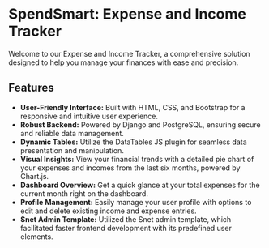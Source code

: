 # SpendSmart: Expense and Income Tracker

Welcome to our Expense and Income Tracker, a comprehensive solution designed to help you manage your finances with ease and precision.

## Features

- **User-Friendly Interface:** Built with HTML, CSS, and Bootstrap for a responsive and intuitive user experience.
- **Robust Backend:** Powered by Django and PostgreSQL, ensuring secure and reliable data management.
- **Dynamic Tables:** Utilize the DataTables JS plugin for seamless data presentation and manipulation.
- **Visual Insights:** View your financial trends with a detailed pie chart of your expenses and incomes from the last six months, powered by Chart.js.
- **Dashboard Overview:** Get a quick glance at your total expenses for the current month right on the dashboard.
- **Profile Management:** Easily manage your user profile with options to edit and delete existing income and expense entries.
- **Snet Admin Template:** Utilized the Snet admin template, which facilitated faster frontend development with its predefined user elements.
